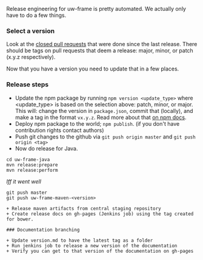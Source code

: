 Release engineering for uw-frame is pretty automated. We actually only have to do a few things.

### Select a version

Look at the [closed pull requests](https://github.com/UW-Madison-DoIT/uw-frame/pulls?q=is%3Apr+is%3Aclosed) that were done since the last release. There should be tags on pull requests that deem a release: major, minor, or patch (x.y.z respectively).

Now that you have a version you need to update that in a few places.

### Release steps

+ Update the npm package by running `npm version <update_type>` where <update_type> is based on the selection above: patch, minor, or major. This will: change the version in `package.json`, commit that (locally), and make a tag in the format `vx.y.z`. Read more about that [on npm docs](https://docs.npmjs.com/getting-started/publishing-npm-packages#updating-the-package).
+ Deploy npm package to the world; `npm publish`. (if you don't have contribution rights contact authors)
+ Push git changes to the github via `git push origin master` and `git push origin <tag>`
+ Now do release for Java.

```
cd uw-frame-java
mvn release:prepare
mvn release:perform
```

_Iff it went well_
```
git push master
git push uw-frame-maven-<version>

+ Release maven artifacts from central staging repository
+ Create release docs on gh-pages (Jenkins job) using the tag created for bower.

### Documentation branching

+ Update version.md to have the latest tag as a folder
+ Run jenkins job to release a new version of the documentation
+ Verify you can get to that version of the documentation on gh-pages